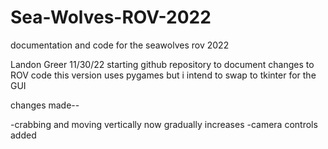 # Sea-Wolves-ROV-2022
documentation and code for the seawolves rov 2022

Landon Greer
11/30/22
starting github repository to document changes to ROV code
this version uses pygames but i intend to swap to tkinter for the GUI

changes made--

-crabbing and moving vertically now gradually increases
-camera controls added
